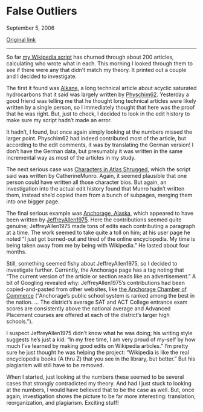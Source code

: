 False Outliers
==============

September 5, 2006

[Original link](http://www.aaronsw.com/weblog/writefp)

* * * * *

So far [my Wikipedia
script](http://aaronsw.com/weblog/whowriteswikipedia) has churned
through about 200 articles, calculating who wrote what in each. This
morning I looked through them to see if there were any that didn’t match
my theory. It printed out a couple and I decided to investigate.

The first it found was [Alkane](http://en.wikipedia.org/wiki/Alkane), a
long technical article about acyclic saturated hydrocarbons that it said
was largely written by
[Physchim62](http://en.wikipedia.org/wiki/User:Physchim62). Yesterday a
good friend was telling me that he thought long technical articles were
likely written by a single person, so I immediately thought that here
was the proof that he was right. But, just to check, I decided to look
in the edit history to make sure my script hadn’t made an error.

It hadn’t, I found, but once again simply looking at the numbers missed
the larger point. Physchim62 had indeed contributed most of the article,
but according to the edit comments, it was by translating the German
version! I don’t have the German data, but presumably it was written in
the same incremental way as most of the articles in my study.

The next serious case was [Characters in Atlas
Shrugged](http://en.wikipedia.org/wiki/Characters_in_Atlas_Shrugged),
which the script said was written by CatherineMunro. Again, it seemed
plausible that one person could have written all those character bios.
But again, an investigation into the actual edit history found that
Munro hadn’t written them, instead she’d copied them from a bunch of
subpages, merging them into one bigger page.

The final serious example was [Anchorage,
Alaska](http://en.wikipedia.org/wiki/Anchorage%2C_Alaska), which
appeared to have been written by
[JeffreyAllen1975](http://en.wikipedia.org/wiki/User:JeffreyAllen1975).
Here the contributions seemed quite genuine; JeffreyAllen1975 made tons
of edits each contributing a paragraph at a time. The work seemed to
take quite a toll on him; at his user page he noted “I just got
burned-out and tired of the online encyclopedia. My time is being taken
away from me by being with Wikipedia.” He lasted about four months.

Still, something seemed fishy about JeffreyAllen1975, so I decided to
investigate further. Currently, the Anchorage page has a tag noting that
“The current version of the article or section reads like an
advertisement.” A bit of Googling revealed why: JeffreyAllen1975’s
contributions had been copied-and-pasted from other websites, like [the
Anchorage Chamber of
Commerce](http://www.anchoragechamber.org/info/relocation.htm)
(“Anchorage’s public school system is ranked among the best in the
nation. … The district’s average SAT and ACT College entrance exam
scores are consistently above the national average and Advanced
Placement courses are offered at each of the district’s larger high
schools.”).

I suspect JeffreyAllen1975 didn’t know what he was doing; his writing
style suggests he’s just a kid: “In my free time, I am very proud of
my-self by how much I’ve learned by making good edits on Wikipedia
articles.” I’m pretty sure he just thought he was helping the project:
“Wikipedia is like the real encyclopedia books (A thru Z) that you see
in the library, but better.” But his plagiarism will still have to be
removed.

When I started, just looking at the numbers these seemed to be several
cases that strongly contradicted my theory. And had I just stuck to
looking at the numbers, I would have believed that to be the case as
well. But, once again, investigation shows the picture to be far more
interesting: translation, reorganization, and plagiarism. Exciting
stuff!
